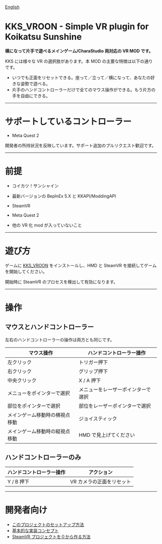 [English](README.md)

# KKS_VROON - Simple VR plugin for Koikatsu Sunshine

**横になって片手で遊べるメインゲーム/CharaStudio 両対応の VR MOD です。**

KKS には様々な VR の選択肢があります。本 MOD の主要な特徴は以下の通りです。

- いつでも正面をリセットできる。座って／立って／横になって、あなたの好きな姿勢で遊べる。
- 片手のハンドコントローラーだけで全てのマウス操作ができる。もう片方の手を自由にできる。

----

# サポートしているコントローラー

- Meta Quest 2

開発者の所持状況を反映しています。サポート追加のプルリクエスト歓迎です。

----

# 前提

- コイカツ！サンシャイン
- 最新バージョンの BepInEx 5.X と KKAPI/ModdingAPI
- SteamVR
- Meta Quest 2

- 他の VR 化 mod が入っていないこと

----

# 遊び方

ゲームに [KKS_VROON](https://github.com/toydev/KKS_VROON/releases) をインストールし、HMD と SteamVR を接続してゲームを開始してください。

開始時に SteamVR のプロセスを検出して有効になります。

----

# 操作
## マウスとハンドコントローラー
左右のハンドコントローラーの操作は両方とも同じです。

|マウス操作|ハンドコントローラー操作|
|----|----|
|左クリック|トリガー押下|
|右クリック|グリップ押下|
|中央クリック|X / A 押下|
|メニューをポインターで選択|メニューをレーザーポインターで選択|
|部位をポインターで選択|部位をレーザーポインターで選択|
|メインゲーム移動時の横視点移動|ジョイスティック|
|メインゲーム移動時の縦視点移動|HMD で見上げてください|

## ハンドコントローラーのみ
|ハンドコントローラー操作|アクション|
|----|----|
|Y / B 押下|VR カメラの正面をリセット|

----

# 開発者向け

- [このプロジェクトのセットアップ方法](/docs/project/HOW_TO_CREATE_STEAMVR_PROJECT.md)
- [基本的な実装コンセプト](/docs/project/BASIC_IMPLEMENTATION_CONCEPTS.md)
- [SteamVR プロジェクトを０から作る方法](/docs/project/HOW_TO_CREATE_STEAMVR_PROJECT.md)
